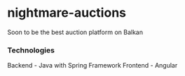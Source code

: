 # nightmare-auctions
Soon to be the best auction platform on Balkan


### Technologies
Backend - Java with Spring Framework
Frontend - Angular
